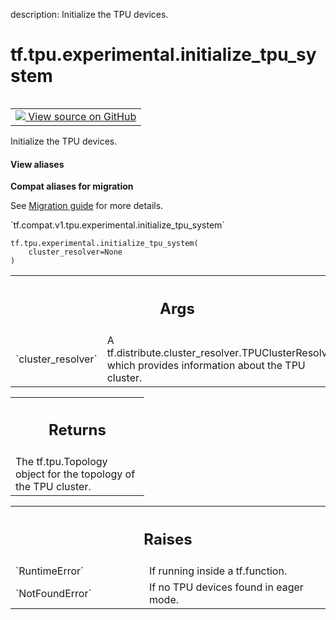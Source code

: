 description: Initialize the TPU devices.

<div itemscope itemtype="http://developers.google.com/ReferenceObject">
<meta itemprop="name" content="tf.tpu.experimental.initialize_tpu_system" />
<meta itemprop="path" content="Stable" />
</div>

# tf.tpu.experimental.initialize_tpu_system

<!-- Insert buttons and diff -->

<table class="tfo-notebook-buttons tfo-api nocontent" align="left">
<td>
  <a target="_blank" href="https://github.com/tensorflow/tensorflow/blob/r2.3/tensorflow/python/tpu/tpu_strategy_util.py#L40-L135">
    <img src="https://www.tensorflow.org/images/GitHub-Mark-32px.png" />
    View source on GitHub
  </a>
</td>
</table>



Initialize the TPU devices.

<section class="expandable">
  <h4 class="showalways">View aliases</h4>
  <p>
<b>Compat aliases for migration</b>
<p>See
<a href="https://www.tensorflow.org/guide/migrate">Migration guide</a> for
more details.</p>
<p>`tf.compat.v1.tpu.experimental.initialize_tpu_system`</p>
</p>
</section>

<pre class="devsite-click-to-copy prettyprint lang-py tfo-signature-link">
<code>tf.tpu.experimental.initialize_tpu_system(
    cluster_resolver=None
)
</code></pre>



<!-- Placeholder for "Used in" -->


<!-- Tabular view -->
 <table class="responsive fixed orange">
<colgroup><col width="214px"><col></colgroup>
<tr><th colspan="2"><h2 class="add-link">Args</h2></th></tr>

<tr>
<td>
`cluster_resolver`
</td>
<td>
A tf.distribute.cluster_resolver.TPUClusterResolver,
which provides information about the TPU cluster.
</td>
</tr>
</table>



<!-- Tabular view -->
 <table class="responsive fixed orange">
<colgroup><col width="214px"><col></colgroup>
<tr><th colspan="2"><h2 class="add-link">Returns</h2></th></tr>
<tr class="alt">
<td colspan="2">
The tf.tpu.Topology object for the topology of the TPU cluster.
</td>
</tr>

</table>



<!-- Tabular view -->
 <table class="responsive fixed orange">
<colgroup><col width="214px"><col></colgroup>
<tr><th colspan="2"><h2 class="add-link">Raises</h2></th></tr>

<tr>
<td>
`RuntimeError`
</td>
<td>
If running inside a tf.function.
</td>
</tr><tr>
<td>
`NotFoundError`
</td>
<td>
If no TPU devices found in eager mode.
</td>
</tr>
</table>

